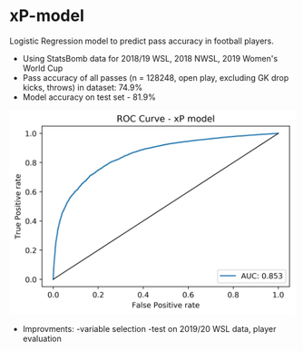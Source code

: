 # xP-model

Logistic Regression model to predict pass accuracy in football players.

- Using StatsBomb data for 2018/19 WSL, 2018 NWSL, 2019 Women's World Cup
- Pass accuracy of all passes (n = 128248, open play, excluding GK drop kicks, throws) in dataset: 74.9%
- Model accuracy on test set - 81.9%

![Alt text](roc_curve_sb_passing.jpg)

- Improvments:
  -variable selection
  -test on 2019/20 WSL data, player evaluation 
